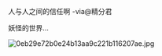 人与人之间的信任啊  -via@精分君

妖怪的世界...

![0eb29e72b0e24b13aa9c221b116207ae.jpg](https://wxlzmt.github.io/cdn1/ext/qw/groups/30103/0eb29e72b0e24b13aa9c221b116207ae.jpg)
